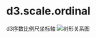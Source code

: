 # d3.scale.ordinal
d3序数比例尺坐标轴
![树形关系图](https://github.com/Wendysususu/d3_layout_tree/blob/master/images/result.png)
